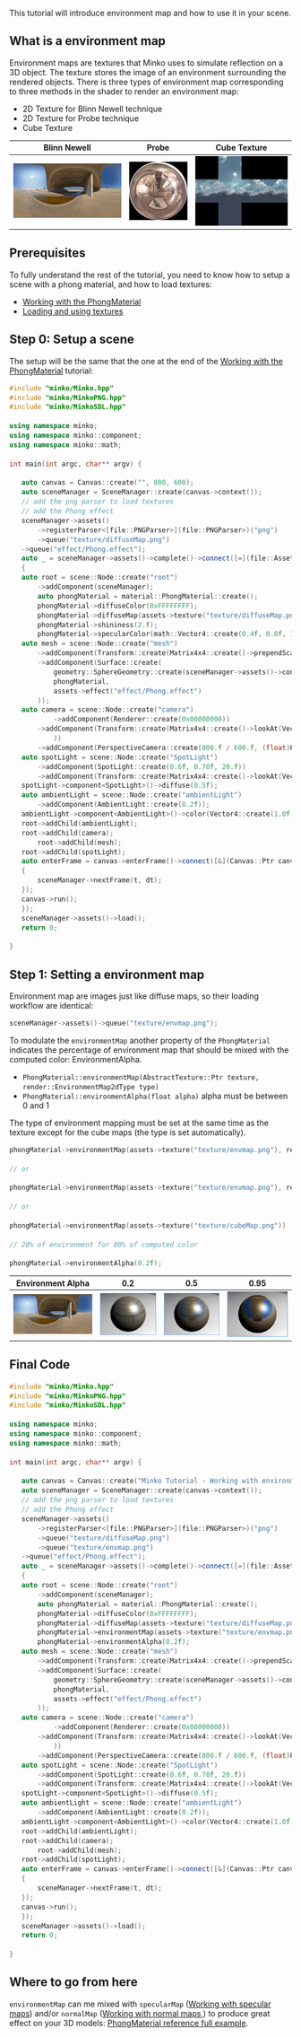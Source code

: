 This tutorial will introduce environment map and how to use it in your scene.

What is a environment map
-------------------------

Environment maps are textures that Minko uses to simulate reflection on a 3D object. The texture stores the image of an environment surrounding the rendered objects. There is three types of environment map corresponding to three methods in the shader to render an environment map:

-   2D Texture for Blinn Newell technique
-   2D Texture for Probe technique
-   Cube Texture

| Blinn Newell                                                               | Probe                                                                      | Cube Texture                                                                                         |
|----------------------------------------------------------------------------|----------------------------------------------------------------------------|------------------------------------------------------------------------------------------------------|
| ![](../../doc/image/Ditchriverii9.jpg "../../doc/image/Ditchriverii9.jpg") | ![](../../doc/image/Galileo_probe.jpg "../../doc/image/Galileo_probe.jpg") | ![](../../doc/image/F6-example_horizontalcross.png "../../doc/image/F6-example_horizontalcross.png") |

Prerequisites
-------------

To fully understand the rest of the tutorial, you need to know how to setup a scene with a phong material, and how to load textures:

-   [Working with the PhongMaterial](../tutorial/11-Working_with_the_PhongMaterial.md)
-   [Loading and using textures](../tutorial/15-Loading_and_using_textures.md)

Step 0: Setup a scene
---------------------

The setup will be the same that the one at the end of the [Working with the PhongMaterial](../tutorial/11-Working_with_the_PhongMaterial.md) tutorial:


```cpp
#include "minko/Minko.hpp" 
#include "minko/MinkoPNG.hpp" 
#include "minko/MinkoSDL.hpp"

using namespace minko; 
using namespace minko::component; 
using namespace minko::math;

int main(int argc, char** argv) {

   auto canvas = Canvas::create("", 800, 600);
   auto sceneManager = SceneManager::create(canvas->context());
   // add the png parser to load textures
   // add the Phong effect
   sceneManager->assets()
       ->registerParser<[file::PNGParser>](file::PNGParser>)("png")
       ->queue("texture/diffuseMap.png")
   ->queue("effect/Phong.effect");
   auto _ = sceneManager->assets()->complete()->connect([=](file::AssetLibrary::Ptr assets)
   {
   auto root = scene::Node::create("root")
       ->addComponent(sceneManager);
       auto phongMaterial = material::PhongMaterial::create();
       phongMaterial->diffuseColor(0xFFFFFFFF);
       phongMaterial->diffuseMap(assets->texture("texture/diffuseMap.png"));
       phongMaterial->shininess(2.f);
       phongMaterial->specularColor(math::Vector4::create(0.4f, 0.8f, 1.f, 1.f));
   auto mesh = scene::Node::create("mesh")
       ->addComponent(Transform::create(Matrix4x4::create()->prependScale(1.1)))
       ->addComponent(Surface::create(
           geometry::SphereGeometry::create(sceneManager->assets()->context()),
           phongMaterial,
           assets->effect("effect/Phong.effect")
       ));
   auto camera = scene::Node::create("camera")
           ->addComponent(Renderer::create(0x00000000))
       ->addComponent(Transform::create(Matrix4x4::create()->lookAt(Vector3::create(), Vector3::create(0.0f, 2.f, 2.6f))
           ))
       ->addComponent(PerspectiveCamera::create(800.f / 600.f, (float)PI * 0.25f, .1f, 1000.f));
   auto spotLight = scene::Node::create("SpotLight")
       ->addComponent(SpotLight::create(0.6f, 0.78f, 20.f))
       ->addComponent(Transform::create(Matrix4x4::create()->lookAt(Vector3::zero(), Vector3::create(3.f, 5.f, 1.5f))));
   spotLight->component<SpotLight>()->diffuse(0.5f);
   auto ambientLight = scene::Node::create("ambientLight")
       ->addComponent(AmbientLight::create(0.2f));
   ambientLight->component<AmbientLight>()->color(Vector4::create(1.0f, 1.0f, 1.0f, 1.0f));
   root->addChild(ambientLight);
   root->addChild(camera);
       root->addChild(mesh);
   root->addChild(spotLight);
   auto enterFrame = canvas->enterFrame()->connect([&](Canvas::Ptr canvas, float t, float dt)
   {
       sceneManager->nextFrame(t, dt);
   });
   canvas->run();
   });
   sceneManager->assets()->load();
   return 0;

} 
```


Step 1: Setting a environment map
---------------------------------

Environment map are images just like diffuse maps, so their loading workflow are identical: 
```cpp
sceneManager->assets()->queue("texture/envmap.png"); 
```


To modulate the `environmentMap` another property of the `PhongMaterial` indicates the percentage of environment map that should be mixed with the computed color: EnvironmentAlpha.

-   `PhongMaterial::environmentMap(AbstractTexture::Ptr texture, render::EnvironmentMap2dType type)`
-   `PhongMaterial::environmentAlpha(float alpha)` alpha must be between 0 and 1

The type of environment mapping must be set at the same time as the texture except for the cube maps (the type is set automatically).


```cpp
phongMaterial->environmentMap(assets->texture("texture/envmap.png"), render::EnvironmentMap2dType::BlinnNewell);

// or

phongMaterial->environmentMap(assets->texture("texture/envmap.png"), render::EnvironmentMap2dType::PROBE);

// or

phongMaterial->environmentMap(assets->texture("texture/cubeMap.png"))

// 20% of environment for 80% of computed color

phongMaterial->environmentAlpha(0.2f); 
```


| Environment Alpha                                                          | 0.2                                                            | 0.5                                                            | 0.95                                                           |
|----------------------------------------------------------------------------|----------------------------------------------------------------|----------------------------------------------------------------|----------------------------------------------------------------|
| ![](../../doc/image/Ditchriverii9.jpg "../../doc/image/Ditchriverii9.jpg") | ![](../../doc/image/Envmap1.PNG "../../doc/image/Envmap1.PNG") | ![](../../doc/image/Envmap2.PNG "../../doc/image/Envmap2.PNG") | ![](../../doc/image/Envmap3.PNG "../../doc/image/Envmap3.PNG") |

Final Code
----------


```cpp
#include "minko/Minko.hpp" 
#include "minko/MinkoPNG.hpp" 
#include "minko/MinkoSDL.hpp"

using namespace minko; 
using namespace minko::component; 
using namespace minko::math;

int main(int argc, char** argv) {

   auto canvas = Canvas::create("Minko Tutorial - Working with environment maps", 800, 600);
   auto sceneManager = SceneManager::create(canvas->context());
   // add the png parser to load textures
   // add the Phong effect
   sceneManager->assets()
       ->registerParser<[file::PNGParser>](file::PNGParser>)("png")
       ->queue("texture/diffuseMap.png")
       ->queue("texture/envmap.png")
   ->queue("effect/Phong.effect");
   auto _ = sceneManager->assets()->complete()->connect([=](file::AssetLibrary::Ptr assets)
   {
   auto root = scene::Node::create("root")
       ->addComponent(sceneManager);
       auto phongMaterial = material::PhongMaterial::create();
       phongMaterial->diffuseColor(0xFFFFFFFF);
       phongMaterial->diffuseMap(assets->texture("texture/diffuseMap.png"));
       phongMaterial->environmentMap(assets->texture("texture/envmap.png"), render::EnvironmentMap2dType::BlinnNewell);
       phongMaterial->environmentAlpha(0.2f);
   auto mesh = scene::Node::create("mesh")
       ->addComponent(Transform::create(Matrix4x4::create()->prependScale(1.1)))
       ->addComponent(Surface::create(
           geometry::SphereGeometry::create(sceneManager->assets()->context()),
           phongMaterial,
           assets->effect("effect/Phong.effect")
       ));
   auto camera = scene::Node::create("camera")
           ->addComponent(Renderer::create(0x00000000))
       ->addComponent(Transform::create(Matrix4x4::create()->lookAt(Vector3::create(), Vector3::create(0.0f, 2.f, 2.6f))
           ))
       ->addComponent(PerspectiveCamera::create(800.f / 600.f, (float)PI * 0.25f, .1f, 1000.f));
   auto spotLight = scene::Node::create("SpotLight")
       ->addComponent(SpotLight::create(0.6f, 0.78f, 20.f))
       ->addComponent(Transform::create(Matrix4x4::create()->lookAt(Vector3::zero(), Vector3::create(3.f, 5.f, 1.5f))));
   spotLight->component<SpotLight>()->diffuse(0.5f);
   auto ambientLight = scene::Node::create("ambientLight")
       ->addComponent(AmbientLight::create(0.2f));
   ambientLight->component<AmbientLight>()->color(Vector4::create(1.0f, 1.0f, 1.0f, 1.0f));
   root->addChild(ambientLight);
   root->addChild(camera);
       root->addChild(mesh);
   root->addChild(spotLight);
   auto enterFrame = canvas->enterFrame()->connect([&](Canvas::Ptr canvas, float t, float dt)
   {
       sceneManager->nextFrame(t, dt);
   });
   canvas->run();
   });
   sceneManager->assets()->load();
   return 0;

} 
```


Where to go from here
---------------------

`environmentMap` can me mixed with `specularMap` ([Working with specular maps](../tutorial/14-Working_with_specular_maps_.md)) and/or `normalMap` ([Working with normal maps ](../tutorial/12-Working_with_normal_maps_.md)) to produce great effect on your 3D models: [ PhongMaterial reference full example](../tutorial/PhongMaterial_reference#Full_Example_.md).


